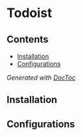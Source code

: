 # Todoist

## Contents

<!-- START doctoc generated TOC please keep comment here to allow auto update -->
<!-- DON'T EDIT THIS SECTION, INSTEAD RE-RUN doctoc TO UPDATE -->


- [Installation](#installation)
- [Configurations](#configurations)

<!-- END doctoc generated TOC please keep comment here to allow auto update -->
*Generated with [DocToc](https://github.com/thlorenz/doctoc)*

## Installation

## Configurations